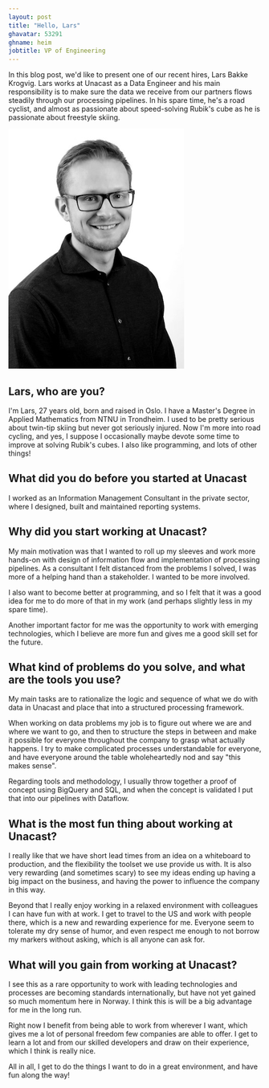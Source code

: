 ```yaml
---
layout: post
title: "Hello, Lars"
ghavatar: 53291
ghname: heim
jobtitle: VP of Engineering
---
```


In this blog post, we'd like to present one of our recent hires, Lars Bakke Krogvig. Lars works at Unacast as a Data Engineer and his main responsibility is to make sure the data we receive from our partners flows steadily through our processing pipelines. In his spare time, he's a road cyclist, and almost as passionate about speed-solving Rubik's cube as he is passionate about freestyle skiing.

![Lars](/images/lars/lars.jpg)

## Lars, who are you?

I'm Lars, 27 years old, born and raised in Oslo. I have a Master's Degree in Applied Mathematics from NTNU in Trondheim. I used to be pretty serious about twin-tip skiing but never got seriously injured. Now I'm more into road cycling, and yes, I suppose I occasionally maybe devote some time to improve at solving Rubik's cubes. I also like programming, and lots of other things!

## What did you do before you started at Unacast

I worked as an Information Management Consultant in the private sector, where I designed, built and maintained reporting systems.

## Why did you start working at Unacast?

My main motivation was that I wanted to roll up my sleeves and work more hands-on with design of information flow and implementation of processing pipelines. As a consultant I felt distanced from the problems I solved, I was more of a helping hand than a stakeholder. I wanted to be more involved. 

I also want to become better at programming, and so I felt that it was a good idea for me to do more of that in my work (and perhaps slightly less in my spare time).

Another important factor for me was the opportunity to work with emerging technologies, which I believe are more fun and gives me a good skill set for the future.

## What kind of problems do you solve, and what are the tools you use?

My main tasks are to rationalize the logic and sequence of what we do with data in Unacast and place that into a structured processing framework.

When working on data problems my job is to figure out where we  are and where we want to go, and then to structure the steps in between and make it possible for everyone throughout the company to grasp what actually happens. I try to make complicated processes understandable for everyone, and have everyone around the table wholeheartedly nod and say "this makes sense".

Regarding tools and methodology, I usually throw together a proof of concept using BigQuery and SQL, and when the concept is validated I put that into our pipelines with Dataflow.

## What is the most fun thing about working at Unacast?

I really like that we have short lead times from an idea on a whiteboard to production, and the flexibility the toolset we use provide us with. It is also very rewarding (and sometimes scary) to see my ideas ending up having a big impact on the business, and having the power to influence the company in this way.

Beyond that I really enjoy working in a relaxed environment with colleagues I can have fun with at work. I get to travel to the US and work with people there, which is a new and rewarding experience for me. Everyone seem to tolerate my dry sense of humor, and even respect me enough to not borrow my markers without asking, which is all anyone can ask for.


## What will you gain from working at Unacast?

I see this as a rare opportunity to work with leading technologies and processes are becoming standards internationally, but have not yet gained so much momentum here in Norway. I think this is will be a big advantage for me in the long run.

Right now I benefit from being able to work from wherever I want, which gives me a lot of personal freedom few companies are able to offer. I get to learn a lot and from our skilled developers and draw on their experience, which I think is really nice.

All in all, I get to do the things I want to do in a great environment, and have fun along the way!


